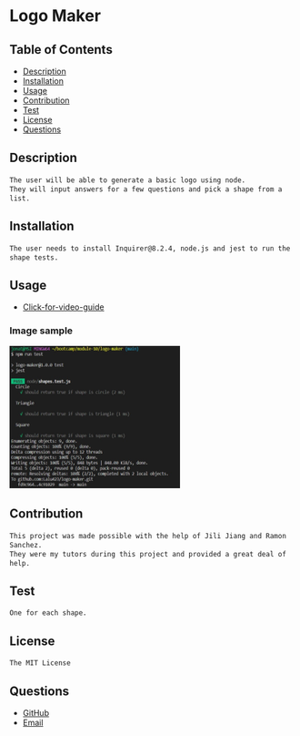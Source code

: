 # Logo Maker

## Table of Contents
- [Description](#description)
- [Installation](#installation)
- [Usage](#usage)
- [Contribution](#contribution)
- [Test](#test)
- [License](#license)
- [Questions](#questions)

## Description
    The user will be able to generate a basic logo using node.
    They will input answers for a few questions and pick a shape from a list. 

## Installation
    The user needs to install Inquirer@8.2.4, node.js and jest to run the shape tests. 

## Usage
- [Click-for-video-guide](https://drive.google.com/file/d/1by6RnvZYNBp5OD_AJPOZ_MFgjUEBwi3S/view?usp=sharing)  

### Image sample

<img src="https://github.com/Lalu423/logo-maker/blob/main/examples/sample-shot.jpg" height="250" width="300"/>

## Contribution
    This project was made possible with the help of Jili Jiang and Ramon Sanchez. 
    They were my tutors during this project and provided a great deal of help. 

## Test
    One for each shape. 

## License
    The MIT License

## Questions
- [GitHub](https://github.com/lalu423)
- [Email](mailto:jonathanlalu@gmail.com)
